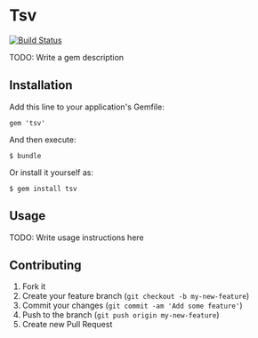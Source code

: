 # Tsv
[![Build Status](https://travis-ci.org/mimimi/ruby-tsv.svg?branch=master)](https://travis-ci.org/mimimi/ruby-tsv)

TODO: Write a gem description

## Installation

Add this line to your application's Gemfile:

    gem 'tsv'

And then execute:

    $ bundle

Or install it yourself as:

    $ gem install tsv

## Usage

TODO: Write usage instructions here

## Contributing

1. Fork it
2. Create your feature branch (`git checkout -b my-new-feature`)
3. Commit your changes (`git commit -am 'Add some feature'`)
4. Push to the branch (`git push origin my-new-feature`)
5. Create new Pull Request
